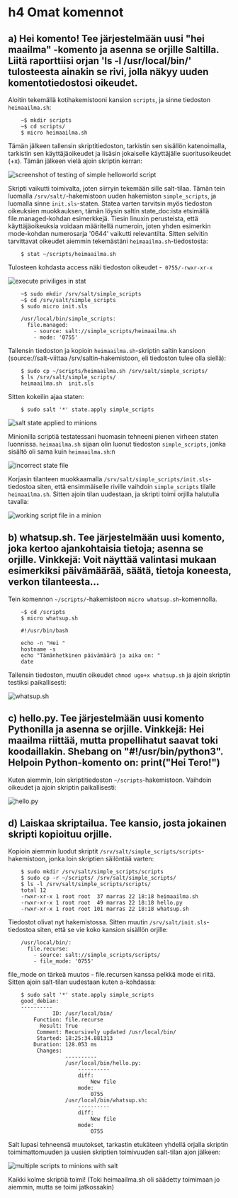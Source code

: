 # h4 Omat komennot

## a) Hei komento! Tee järjestelmään uusi "hei maailma" -komento ja asenna se orjille Saltilla. Liitä raporttiisi orjan 'ls -l /usr/local/bin/' tulosteesta ainakin se rivi, jolla näkyy uuden komentotiedostosi oikeudet.

Aloitin tekemällä kotihakemistooni kansion `scripts`, ja sinne tiedoston `heimaailma.sh`:

		~$ mkdir scripts
		~$ cd scripts/
		$ micro heimaailma.sh

Tämän jälkeen tallensin skriptitiedoston, tarkistin sen sisällön katenoimalla, tarkistin sen käyttäjäoikeudet ja lisäsin jokaiselle käyttäjälle suoritusoikeudet (+x). Tämän jälkeen vielä ajoin skriptin kerran:

![screenshot of testing of simple helloworld script](1.png)

Skripti vaikutti toimivalta, joten siirryin tekemään sille salt-tilaa. Tämän tein luomalla `/srv/salt/`-hakemistoon uuden hakemiston `simple_scripts`, ja luomalla sinne `init.sls`-staten. Statea varten tarvitsin myös tiedoston oikeuksien muokkauksen, tämän löysin saltin state_doc:ista etsimällä file.managed-kohdan esimerkkejä. Tiesin linuxin perusteista, että käyttäjäoikeuksia voidaan määritellä numeroin, joten yhden esimerkin mode-kohdan numerosarja '0644' vaikutti relevantilta. Sitten selvitin tarvittavat oikeudet aiemmin tekemästäni `heimaailma.sh`-tiedostosta:

		$ stat ~/scripts/heimaailma.sh

Tulosteen kohdasta access näki tiedoston oikeudet -` 0755/-rwxr-xr-x`

![execute priviliges in stat](2.png)

		~$ sudo mkdir /srv/salt/simple_scripts
		~$ cd /srv/salt/simple_scripts
		$ sudo micro init.sls

		/usr/local/bin/simple_scripts:
		  file.managed:
		    - source: salt://simple_scripts/heimaailma.sh
		    - mode: '0755'

Tallensin tiedoston ja kopioin `heimaailma.sh`-skriptin saltin kansioon (source://salt-viittaa /srv/saltin-hakemistoon, eli tiedoston tulee olla siellä):

		$ sudo cp ~/scripts/heimaailma.sh /srv/salt/simple_scripts/
		$ ls /srv/salt/simple_scripts/
		heimaailma.sh  init.sls

Sitten kokeilin ajaa staten:

		$ sudo salt '*' state.apply simple_scripts

![salt state applied to minions](3.png)

Minionilla scriptiä testatessani huomasin tehneeni pienen virheen staten luonnissa. `heimaailma.sh` sijaan olin luonut tiedoston `simple_scripts`, jonka sisältö oli sama kuin `heimaailma.sh`:n

![incorrect state file](4.png)

Korjasin tilanteen muokkaamalla `/srv/salt/simple_scripts/init.sls`-tiedostoa siten, että ensimmäiselle riville vaihdoin `simple_scripts` tilalle `heimaailma.sh`. Sitten ajoin tilan uudestaan, ja skripti toimi orjilla halutulla tavalla:

![working script file in a minion](5.png)


## b) whatsup.sh. Tee järjestelmään uusi komento, joka kertoo ajankohtaisia tietoja; asenna se orjille. Vinkkejä: Voit näyttää valintasi mukaan esimerkiksi päivämäärää, säätä, tietoja koneesta, verkon tilanteesta...

Tein komennon `~/scripts/`-hakemistoon `micro whatsup.sh`-komennolla.

		~$ cd /scripts
		$ micro whatsup.sh

		#!/usr/bin/bash
		
		echo -n "Hei "
		hostname -s
		echo "Tämänhetkinen päivämäärä ja aika on: "
		date

Tallensin tiedoston, muutin oikeudet `chmod ugo+x whatsup.sh` ja ajoin skriptin testiksi paikallisesti:

![whatsup.sh](6.png)

## c) hello.py. Tee järjestelmään uusi komento Pythonilla ja asenna se orjille. Vinkkejä: Hei maailma riittää, mutta propellihatut saavat toki koodaillakin. Shebang on "#!/usr/bin/python3". Helpoin Python-komento on: print("Hei Tero!")

Kuten aiemmin, loin skriptitiedoston `~/scripts`-hakemistoon. Vaihdoin oikeudet ja ajoin skriptin paikallisesti:

![hello.py](7.png)

## d) Laiskaa skriptailua. Tee kansio, josta jokainen skripti kopioituu orjille.

Kopioin aiemmin luodut skriptit `/srv/salt/simple_scripts/scripts`-hakemistoon, jonka loin skriptien säilöntää varten:

		$ sudo mkdir /srv/salt/simple_scripts/scripts
		$ sudo cp -r ~/scripts/ /srv/salt/simple_scripts/
		$ ls -l /srv/salt/simple_scripts/scripts/
		total 12
		-rwxr-xr-x 1 root root  37 marras 22 18:18 heimaailma.sh
		-rwxr-xr-x 1 root root  49 marras 22 18:18 hello.py
		-rwxr-xr-x 1 root root 101 marras 22 18:18 whatsup.sh

Tiedostot olivat nyt hakemistossa. Sitten muutin `/srv/salt/init.sls`-tiedostoa siten, että se vie koko kansion sisällön orjille:
		             
		/usr/local/bin/:
		  file.recurse:
		    - source: salt://simple_scripts/scripts/    
		    - file_mode: '0755'

file_mode on tärkeä muutos - file.recursen kanssa pelkkä mode ei riitä. Sitten ajoin salt-tilan uudestaan kuten a-kohdassa:

		$ sudo salt '*' state.apply simple_scripts
		good_debian:
		----------
		          ID: /usr/local/bin/
		    Function: file.recurse
		      Result: True
		     Comment: Recursively updated /usr/local/bin/
		     Started: 18:25:34.881313
		    Duration: 128.053 ms
		     Changes:   
		              ----------
		              /usr/local/bin/hello.py:
		                  ----------
		                  diff:
		                      New file
		                  mode:
		                      0755
		              /usr/local/bin/whatsup.sh:
		                  ----------
		                  diff:
		                      New file
		                  mode:
		                      0755
		
Salt lupasi tehneensä muutokset, tarkastin etukäteen yhdellä orjalla skriptin toimimattomuuden ja uusien skriptien toimivuuden salt-tilan ajon jälkeen:

![multiple scripts to minions with salt](8.png)

Kaikki kolme skriptiä toimi! (Toki heimaailma.sh oli säädetty toimimaan jo aiemmin, mutta se toimi jatkossakin)
